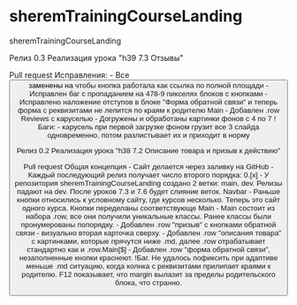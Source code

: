 # sheremTrainingCourseLanding
sheremTrainingCourseLanding

Релиз 0.3
Реализация урока "h39 7.3 Отзывы"

Pull request
	Исправления:
		- Все <button> заменены на <a> чтобы кнопка работала как ссылка по полной площади
		- Исправлен баг с пропаданием на 478-9 пикселях блоков с кнопками
		- Исправлено наложение отступов в блоке "Форма обратной связи" и теперь форма с реквизитами не лепится по краям к родителю
	Main
		- Добавлен .row Reviews с каруселью
		- Догружены и обработаны картинки фонов с 4 по 7
	!Баги:
		- карусель при первой загрузке фоном грузит все 3 слайда одновременно, потом разлистывает их и приходит в норму

Релиз 0.2
Реализация урока "h38 7.2 Описание товара и призыв к действию"

Pull request
	Общая концепция
		- Сайт делается через заливку на GitHub
		- Каждый последующий релиз получает число второго порядка: 0.[x]
		- У репозитория sheremTrainingCourseLanding создано 2 ветки: main, dev. Релизы падают на dev. После уроков 7.3 и 7.6 будет слияние веток.
	Navbar
		- Раньше кнопки относились к условному сайту, где курсов несколько. Теперь это сайт одного курса. Кнопки переделаны соответствующе 
	Main
		- Main состоит из набора .row, все они получили уникальные классы. Ранее классы были пронумерованы попорядку.
		- Добавлен .row "призыв" с кнопками обратной связи - визуально вторая карточка сверху.
		- Добавлен .row "описания товара" с картинками, которые прячутся ниже .md, далее .row отрабатывает стандартно как и .row.Main[$]
		- Добавлен .row "форма обратной связи", незаполненные кнопки краснеют.
		!Баг. Не удалось пофиксить при адаптиве меньше .md ситуацию, когда колнка с реквизитами прилипает краями к родителю. F12 показывает, что margin вылазит за пределы родительского блока, что странно.